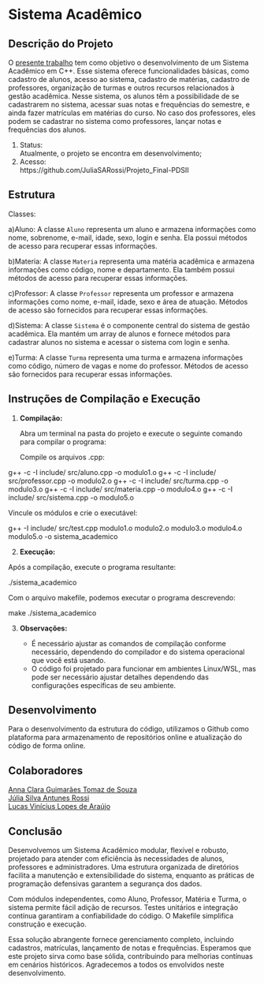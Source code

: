 # Sistema Acadêmico

## Descrição do Projeto
O [presente trabalho](https://github.com/JuliaSARossi/Projeto_Final-PDSII) tem como objetivo o desenvolvimento de um Sistema Acadêmico em C++. Esse sistema oferece funcionalidades básicas, como cadastro de alunos, acesso ao sistema, cadastro de matérias, cadastro de professores, organização de turmas e outros recursos relacionados à gestão acadêmica. Nesse sistema, os alunos têm a possibilidade de se cadastrarem no sistema, acessar suas notas e frequências do semestre, e ainda fazer matrículas em matérias do curso. No caso dos professores, eles podem se cadastrar no sistema como professores, lançar notas e frequências dos alunos.

<ol>
  <li>Status:</li> Atualmente, o projeto se encontra em desenvolvimento;
  <li>Acesso:</li> https://github.com/JuliaSARossi/Projeto_Final-PDSII
</ol>

## Estrutura
Classes:

a)Aluno: A classe `Aluno` representa um aluno e armazena informações como nome, sobrenome, e-mail, idade, sexo, login e senha. Ela possui métodos de acesso para recuperar essas informações.

b)Materia: A classe `Materia` representa uma matéria acadêmica e armazena informações como código, nome e departamento. Ela também possui métodos de acesso para recuperar essas informações.

c)Professor: A classe `Professor` representa um professor e armazena informações como nome, e-mail, idade, sexo e área de atuação. Métodos de acesso são fornecidos para recuperar essas informações.

d)Sistema: A classe `Sistema` é o componente central do sistema de gestão acadêmica. Ela mantém um array de alunos e fornece métodos para cadastrar alunos no sistema e acessar o sistema com login e senha.

e)Turma: A classe `Turma` representa uma turma e armazena informações como código, número de vagas e nome do professor. Métodos de acesso são fornecidos para recuperar essas informações.


## Instruções de Compilação e Execução

1. **Compilação:**

   Abra um terminal na pasta do projeto e execute o seguinte comando para compilar o programa:

   Compile os arquivos .cpp:
   
g++ -c -I include/ src/aluno.cpp -o modulo1.o
g++ -c -I include/ src/professor.cpp -o modulo2.o
g++ -c -I include/ src/turma.cpp -o modulo3.o
g++ -c -I include/ src/materia.cpp -o modulo4.o
g++ -c -I include/ src/sistema.cpp -o modulo5.o

   Vincule os módulos e crie o executável:
  
g++ -I include/ src/test.cpp modulo1.o modulo2.o modulo3.o modulo4.o modulo5.o -o sistema_academico

2. **Execução:**

  Após a compilação, execute o programa resultante:
  
   ./sistema_academico

   Com o arquivo makefile, podemos executar o programa descrevendo:
   
   make
   ./sistema_academico
   
3. **Observações:**

    * É necessário ajustar as comandos de compilação conforme necessário, dependendo do compilador e do sistema operacional que você está usando.
    * O código foi projetado para funcionar em ambientes Linux/WSL, mas pode ser necessário ajustar detalhes dependendo das configurações específicas de seu ambiente.

## Desenvolvimento

Para o desenvolvimento da estrutura do código, utilizamos o Github como plataforma para armazenamento de repositórios online e atualização do código de forma online.

## Colaboradores

[Anna Clara Guimarães Tomaz de Souza](https://github.com/aannacgt)<br>
[Júlia Silva Antunes Rossi](https://github.com/JuliaSARossi)<br>
[Lucas Vinícius Lopes de Araújo](https://github.com/LucasAraujoUFMG)  

## Conclusão

Desenvolvemos um Sistema Acadêmico modular, flexível e robusto, projetado para atender com eficiência às necessidades de alunos, professores e administradores. Uma estrutura organizada de diretórios facilita a manutenção e extensibilidade do sistema, enquanto as práticas de programação defensivas garantem a segurança dos dados.

Com módulos independentes, como Aluno, Professor, Matéria e Turma, o sistema permite fácil adição de recursos. Testes unitários e integração contínua garantiram a confiabilidade do código. O Makefile simplifica construção e execução.

Essa solução abrangente fornece gerenciamento completo, incluindo cadastros, matrículas, lançamento de notas e frequências. Esperamos que este projeto sirva como base sólida, contribuindo para melhorias contínuas em cenários históricos. Agradecemos a todos os envolvidos neste desenvolvimento.
